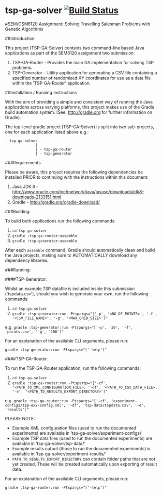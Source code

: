# tsp-ga-solver [![Build Status](https://magnum.travis-ci.com/cgddrd/tsp-ga-solver.svg?token=tCLDqXmwoDrZUXhGxxFz&branch=master)](https://magnum.travis-ci.com/cgddrd/tsp-ga-solver)

#SEM/CSM6120 Assignment: Solving Travelling Salesman Problems with Genetic Algorithms

##Introduction

This project (TSP-GA-Solver) contains two command-line based Java applications as part of the SEM6120 assignment two submission:

1) TSP-GA-Router - Provides the main GA implementation for solving TSP problems.
2) TSP-Generator - Utility application for generating a CSV file containing a specified number of randomised XY coordinates for use as a data file within the 'TSP-GA-Router' application.

##Installation / Running Instructions

With the aim of providing a simple and consistent way of running the Java applications across varying platforms, this project makes use of the Gradle build automation system. (See: http://gradle.org for further information on Gradle).

The top-level gradle project (TSP-GA-Solver) is split into two sub-projects, one for each application listed above e.g.:

```
- tsp-ga-solver
              |
              | - tsp-ga-router
              | - tsp-generator
```


###Requirements

Please be aware, this project requires the following dependencies be installed PRIOR to continuing with the instructions within this document:

1) Java JDK 8 - http://www.oracle.com/technetwork/java/javase/downloads/jdk8-downloads-2133151.html
2) Gradle - http://gradle.org/gradle-download/


###Building:

To build both applications run the following commands:

1) `cd tsp-ga-solver`
2) `gradle :tsp-ga-router:assemble`
3) `gradle :tsp-generator:assemble`

After each `assemble` command, Gradle should automatically clean and build the Java projects, making sure to AUTOMATICALLY download any dependency libraries.

###Running:

####TSP-Generator:

Whilst an example TSP datafile is included inside this submission ('tspdata.csv'), should you wish to generate your own, run the following commands:

1) `cd tsp-ga-solver`
2) `gradle :tsp-generator:run -Ptspargs="['-p', '<NO_OF_POINTS>', '-f', '<CSV_FILE_NAME>', '-g', '<MAX_GRID_SIZE>']"`

e.g. `gradle :tsp-generator:run -Ptspargs="['-p', '30', '-f', 'points.csv', '-g', '200']"`

For an explanation of the available CLI arguments, please run:

`gradle :tsp-generator:run -Ptspargs="['-help']"`

####TSP-GA-Router:

To run the TSP-GA-Router application, run the following commands:

1) `cd tsp-ga-solver`
2) `gradle :tsp-ga-router:run -Ptspargs="['-cf', '<PATH_TO_XML_CONFIGURATION_FILE>, '-df', '<PATH_TO_CSV_DATA_FILE>, '-e', '<PATH_TO_RESULTS_EXPORT_DIRECTORY>']"`

e.g. `gradle :tsp-ga-router:run -Ptspargs="['-cf', 'experiment-configs/tsp-ex2-config.xml', '-df', 'tsp-data/tspdata.csv', '-e', 'results']"`

PLEASE NOTE:

 - Example XML configuration files (used to run the documented experiments) are available in 'tsp-ga-solver/experiment-configs/'
 - Example TSP data files (used to run the documented experiments) are available in 'tsp-ga-solver/tsp-data/'
 - Example results output (those to run the documented experiments) is available in 'tsp-ga-solver/experiment-results/'
 - `PATH_TO_RESULTS_EXPORT_DIRECTORY` can contain folder paths that are not yet created. These will be created automatically upon exporting of result data.

For an explanation of the available CLI arguments, please run:

`gradle :tsp-ga-router:run -Ptspargs="['-help']"`
